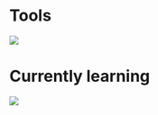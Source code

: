 <h1>Tools</h1>
<p>
  <a href="https://skillicons.dev">
    <img src="https://skillicons.dev/icons?i=postman,netlify,vercel,anaconda,vscode,idea,pycharm" />
  </a>
</p>

<h1>Currently learning</h1>
<a href="https://skillicons.dev">
    <img src="https://skillicons.dev/icons?i=java,spring,python,sklearn,mysql" />
  </a>

  
<!---
lambdaYouth/lambdaYouth is a ✨ special ✨ repository because its `README.md` (this file) appears on your GitHub profile.
You can click the Preview link to take a look at your changes.
--->
